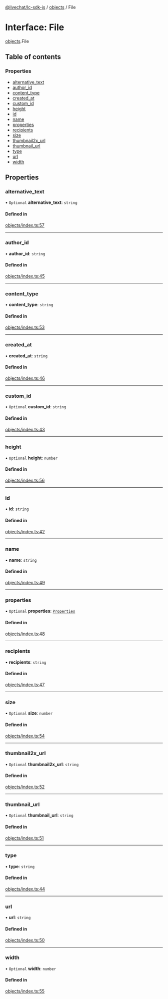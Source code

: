 [@livechat/lc-sdk-js](../README.md) / [objects](../modules/objects.md) / File

# Interface: File

[objects](../modules/objects.md).File

## Table of contents

### Properties

- [alternative\_text](objects.File.md#alternative_text)
- [author\_id](objects.File.md#author_id)
- [content\_type](objects.File.md#content_type)
- [created\_at](objects.File.md#created_at)
- [custom\_id](objects.File.md#custom_id)
- [height](objects.File.md#height)
- [id](objects.File.md#id)
- [name](objects.File.md#name)
- [properties](objects.File.md#properties)
- [recipients](objects.File.md#recipients)
- [size](objects.File.md#size)
- [thumbnail2x\_url](objects.File.md#thumbnail2x_url)
- [thumbnail\_url](objects.File.md#thumbnail_url)
- [type](objects.File.md#type)
- [url](objects.File.md#url)
- [width](objects.File.md#width)

## Properties

### alternative\_text

• `Optional` **alternative\_text**: `string`

#### Defined in

[objects/index.ts:57](https://github.com/livechat/lc-sdk-js/blob/11cc290/src/objects/index.ts#L57)

___

### author\_id

• **author\_id**: `string`

#### Defined in

[objects/index.ts:45](https://github.com/livechat/lc-sdk-js/blob/11cc290/src/objects/index.ts#L45)

___

### content\_type

• **content\_type**: `string`

#### Defined in

[objects/index.ts:53](https://github.com/livechat/lc-sdk-js/blob/11cc290/src/objects/index.ts#L53)

___

### created\_at

• **created\_at**: `string`

#### Defined in

[objects/index.ts:46](https://github.com/livechat/lc-sdk-js/blob/11cc290/src/objects/index.ts#L46)

___

### custom\_id

• `Optional` **custom\_id**: `string`

#### Defined in

[objects/index.ts:43](https://github.com/livechat/lc-sdk-js/blob/11cc290/src/objects/index.ts#L43)

___

### height

• `Optional` **height**: `number`

#### Defined in

[objects/index.ts:56](https://github.com/livechat/lc-sdk-js/blob/11cc290/src/objects/index.ts#L56)

___

### id

• **id**: `string`

#### Defined in

[objects/index.ts:42](https://github.com/livechat/lc-sdk-js/blob/11cc290/src/objects/index.ts#L42)

___

### name

• **name**: `string`

#### Defined in

[objects/index.ts:49](https://github.com/livechat/lc-sdk-js/blob/11cc290/src/objects/index.ts#L49)

___

### properties

• `Optional` **properties**: [`Properties`](objects.Properties.md)

#### Defined in

[objects/index.ts:48](https://github.com/livechat/lc-sdk-js/blob/11cc290/src/objects/index.ts#L48)

___

### recipients

• **recipients**: `string`

#### Defined in

[objects/index.ts:47](https://github.com/livechat/lc-sdk-js/blob/11cc290/src/objects/index.ts#L47)

___

### size

• `Optional` **size**: `number`

#### Defined in

[objects/index.ts:54](https://github.com/livechat/lc-sdk-js/blob/11cc290/src/objects/index.ts#L54)

___

### thumbnail2x\_url

• `Optional` **thumbnail2x\_url**: `string`

#### Defined in

[objects/index.ts:52](https://github.com/livechat/lc-sdk-js/blob/11cc290/src/objects/index.ts#L52)

___

### thumbnail\_url

• `Optional` **thumbnail\_url**: `string`

#### Defined in

[objects/index.ts:51](https://github.com/livechat/lc-sdk-js/blob/11cc290/src/objects/index.ts#L51)

___

### type

• **type**: `string`

#### Defined in

[objects/index.ts:44](https://github.com/livechat/lc-sdk-js/blob/11cc290/src/objects/index.ts#L44)

___

### url

• **url**: `string`

#### Defined in

[objects/index.ts:50](https://github.com/livechat/lc-sdk-js/blob/11cc290/src/objects/index.ts#L50)

___

### width

• `Optional` **width**: `number`

#### Defined in

[objects/index.ts:55](https://github.com/livechat/lc-sdk-js/blob/11cc290/src/objects/index.ts#L55)
